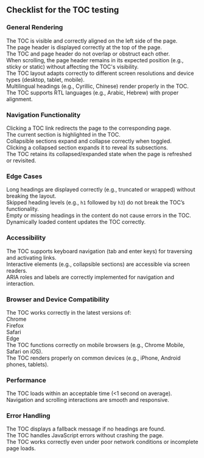 ## Checklist for the TOC testing

### General Rendering
The TOC is visible and correctly aligned on the left side of the page.  
The page header is displayed correctly at the top of the page.  
The TOC and page header do not overlap or obstruct each other.  
When scrolling, the page header remains in its expected position (e.g., sticky or static) without affecting the TOC's visibility.  
The TOC layout adapts correctly to different screen resolutions and device types (desktop, tablet, mobile).  
Multilingual headings (e.g., Cyrillic, Chinese) render properly in the TOC.  
The TOC supports RTL languages (e.g., Arabic, Hebrew) with proper alignment.  

### Navigation Functionality  
Clicking a TOC link redirects the page to the corresponding page.  
The current section is highlighted in the TOC.  
Collapsible sections expand and collapse correctly when toggled.  
Clicking a collapsed section expands it to reveal its subsections.  
The TOC retains its collapsed/expanded state when the page is refreshed or revisited.   

### Edge Cases  
Long headings are displayed correctly (e.g., truncated or wrapped) without breaking the layout.  
Skipped heading levels (e.g., `h1` followed by `h3`) do not break the TOC’s functionality.  
Empty or missing headings in the content do not cause errors in the TOC.  
Dynamically loaded content updates the TOC correctly.  

### Accessibility  
The TOC supports keyboard navigation (tab and enter keys) for traversing and activating links.  
Interactive elements (e.g., collapsible sections) are accessible via screen readers.  
ARIA roles and labels are correctly implemented for navigation and interaction.  

### Browser and Device Compatibility  
The TOC works correctly in the latest versions of:  
Chrome  
Firefox  
Safari  
Edge  
The TOC functions correctly on mobile browsers (e.g., Chrome Mobile, Safari on iOS).  
The TOC renders properly on common devices (e.g., iPhone, Android phones, tablets).  

### Performance  
The TOC loads within an acceptable time (<1 second on average).  
Navigation and scrolling interactions are smooth and responsive.  

### Error Handling  
The TOC displays a fallback message if no headings are found.  
The TOC handles JavaScript errors without crashing the page.  
The TOC works correctly even under poor network conditions or incomplete page loads.